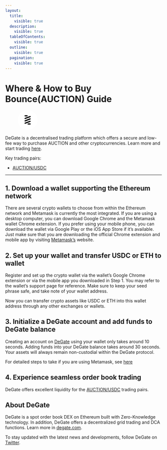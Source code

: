 ```yaml
---
layout:
  title:
    visible: true
  description:
    visible: true
  tableOfContents:
    visible: true
  outline:
    visible: true
  pagination:
    visible: true
---
```


# Where & How to Buy Bounce(AUCTION) Guide

<figure><img src="../.gitbook/assets/auction_0xa9b1eb5908cfc3cdf91f9b8b3a74108598009096.png" alt="AUCTION" width="64" style="border-radius: 50%;"><figcaption></figcaption></figure>

DeGate is a decentralised trading platform which offers a secure and low-fee way to purchase AUCTION and other cryptocurrencies. Learn more and start trading [here](https://app.degate.com/trade/USDC/0xa9b1eb5908cfc3cdf91f9b8b3a74108598009096?utm_source=howtobuy).&#x20;

Key trading pairs:

* [AUCTION/USDC](https://app.degate.com/trade/USDC/0xa9b1eb5908cfc3cdf91f9b8b3a74108598009096?utm_source=howtobuy)

***

## 1. Download a wallet supporting the Ethereum network

There are several crypto wallets to choose from within the Ethereum network and Metamask is currently the most integrated. If you are using a desktop computer, you can download Google Chrome and the Metamask wallet Chrome extension. If you prefer using your mobile phone, you can download the wallet via Google Play or the iOS App Store if it’s available. Just make sure that you are downloading the official Chrome extension and mobile app by visiting [Metamask’s](https://metamask.io/) website.

## 2. Set up your wallet and transfer USDC or ETH to wallet

Register and set up the crypto wallet via the wallet’s Google Chrome extension or via the mobile app you downloaded in Step 1. You may refer to the wallet’s support page for reference. Make sure to keep your seed phrase safe, and take note of your wallet address.&#x20;

Now you can transfer crypto assets like USDC or ETH into this wallet address through any other exchanges or wallets.

## 3. Initialize a DeGate account and add funds to DeGate balance

Creating an account on [DeGate](https://app.degate.com/?utm_source=AUCTION_howtobuy) using your wallet only takes around 10 seconds. Adding funds into your DeGate balance takes around 30 seconds. Your assets will always remain non-custodial within the DeGate protocol.

For detailed steps to take if you are using Metamask, see [here](https://docs.degate.com/v/product_en/main-features/wallet-connectivity/metamask)

## 4. Experience seamless order book trading

DeGate offers excellent liquidity for the [AUCTION/USDC](https://app.degate.com/trade/USDC/0xa9b1eb5908cfc3cdf91f9b8b3a74108598009096?utm_source=howtobuy) trading pairs.&#x20;

## About DeGate

DeGate is a spot order book DEX on Ethereum built with Zero-Knowledge technology. In addition, DeGate offers a decentralized grid trading and DCA functions.  Learn more in [degate.com](https://degate.com/?utm_source=AUCTION_howtobuy).

To stay updated with the latest news and developments, follow DeGate on [Twitter](https://twitter.com/degatedex).

